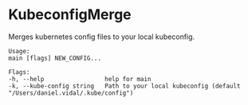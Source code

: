 # KubeconfigMerge

Merges kubernetes config files to your local kubeconfig.

```
Usage:
main [flags] NEW_CONFIG...

Flags:
-h, --help                 help for main
-k, --kube-config string   Path to your local kubeconfig (default "/Users/daniel.vidal/.kube/config")
```